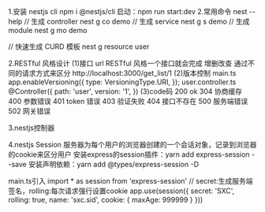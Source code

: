 1.安装 nestjs cli
npm i @nestjs/cli
启动：npm run start:dev 2.常用命令
nest --help
// 生成 controller
nest g co demo
// 生成 service
nest g s demo
// 生成 module
nest g mo demo

// 快速生成 CURD 模板
nest g resource user

2.RESTful 风格设计
(1)接口 url
RESTful 风格一个接口就会完成 增删改查 通过不同的请求方式来区分
http://localhost:3000/get_list/1
(2)版本控制
main.ts
app.enableVersioning({
  type: VersioningType.URI,
});
user.controller.ts
@Controller({
  path: 'user',
  version: '1',
})
(3)code码
200 ok
304 协商缓存
400 参数错误
401 token 错误
403 验证失败
404 接口不存在
500 服务端错误
502 网关错误

3.nestjs控制器

4.nestjs Session
服务器为每个用户的浏览器创建的一个会话对象，记录到浏览器的cookie来区分用户
安装express的session插件：yarn add express-session --save
安装声明依赖：yarn add @types/express-session -D

main.ts引入
import * as session from 'express-session'
// secret:生成服务端签名，rolling:每次请求强行设置cookie
app.use(session({ secret: 'SXC', rolling: true, name: 'sxc.sid', cookie: { maxAge: 999999 } }))

